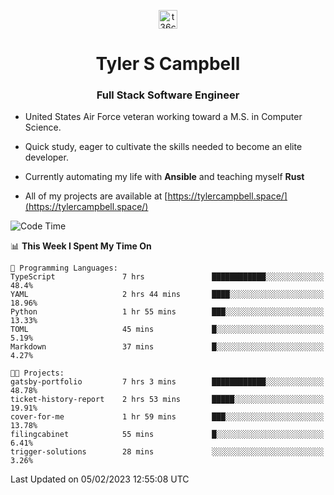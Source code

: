 <p align="center">
<a href="https://www.linkedin.com/in/t36campbell" target="blank"><img align="center" src="https://ik.imagekit.io/t36campbell/Portfolio/linkedin.png.original_m8bbGgPh6.png" alt="t36campbell" height="30" width="30" /></a>
</p>
<h1 align="center">Tyler S Campbell</h1>
<h3 align="center">Full Stack Software Engineer</h3>

* United States Air Force veteran working toward a M.S. in Computer Science.

* Quick study, eager to cultivate the skills needed to become an elite developer.

* Currently automating my life with **Ansible** and teaching myself **Rust**

* All of my projects are available at [https://tylercampbell.space/](https://tylercampbell.space/)

<!--START_SECTION:waka-->
![Code Time](http://img.shields.io/badge/Code%20Time-2%2C141%20hrs%2046%20mins-blue)

📊 **This Week I Spent My Time On** 

```text
💬 Programming Languages: 
TypeScript               7 hrs               ████████████░░░░░░░░░░░░░   48.4% 
YAML                     2 hrs 44 mins       ████░░░░░░░░░░░░░░░░░░░░░   18.96% 
Python                   1 hr 55 mins        ███░░░░░░░░░░░░░░░░░░░░░░   13.33% 
TOML                     45 mins             █░░░░░░░░░░░░░░░░░░░░░░░░   5.19% 
Markdown                 37 mins             █░░░░░░░░░░░░░░░░░░░░░░░░   4.27%

🐱‍💻 Projects: 
gatsby-portfolio         7 hrs 3 mins        ████████████░░░░░░░░░░░░░   48.78% 
ticket-history-report    2 hrs 53 mins       █████░░░░░░░░░░░░░░░░░░░░   19.91% 
cover-for-me             1 hr 59 mins        ███░░░░░░░░░░░░░░░░░░░░░░   13.78% 
filingcabinet            55 mins             █░░░░░░░░░░░░░░░░░░░░░░░░   6.41% 
trigger-solutions        28 mins             ░░░░░░░░░░░░░░░░░░░░░░░░░   3.26%

```


 Last Updated on 05/02/2023 12:55:08 UTC
<!--END_SECTION:waka-->

